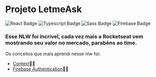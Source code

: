 
# Projeto LetmeAsk

![React Badge](https://img.shields.io/badge/React-20232A?style=flat-square&logo=React&logoColor=white&link=https://pt-br.reactjs.org/)
![Typescript Badge](https://img.shields.io/badge/-Typescript-0000ff?style=flat-square&logo=Typescript&logoColor=white&link=https://www.typescriptlang.org/)
![Sass Badge](https://img.shields.io/badge/-Sass-ff00ff?style=flat-square&logo=Sass&logoColor=white&link=https://sass-lang.com/)
![Firebase Badge](https://img.shields.io/badge/-Firebase-ffca28?style=flat-square&logo=Firebase&logoColor=white&link=https://firebase.google.com/?hl=pt)



### Esse NLW foi incrível, cada vez mais a Rocketseat vem mostrando seu valor no mercado, parabéns ao time.

Os conceitos que mais aprendi nesse nlw foi:
- [Context](https://pt-br.reactjs.org/docs/context.html)✍🏼
- [Firebase Authentication](https://firebase.google.com/docs/auth)✍🏼

